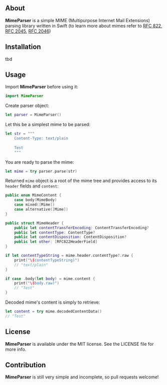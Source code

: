 ## About
**MimeParser** is a simple MIME (Multipurpose Internet Mail Extensions) parsing library written in Swift (to learn more about mimes refer to [RFC 822](https://tools.ietf.org/html/rfc822), [RFC 2045](https://tools.ietf.org/html/rfc2045), [RFC 2046](https://tools.ietf.org/html/rfc2046))

## Installation

tbd

## Usage

Import **MimeParser** before using it:

```swift
import MimeParser
```

Create parser object:

```swift
let parser = MimeParser()
```

Let this be a simplest mime to be parsed:

```swift
let str = """
	Content-Type: text/plain
	
	Test
	"""
```

You are ready to parse the mime:

```swift
let mime = try parser.parse(str)
```

Returned `mime` object is a root of the mime tree and provides access to its `header` fields and `content`:

```swift
public enum MimeContent {
    case body(MimeBody)
    case mixed([Mime])
    case alternative([Mime])
}

public struct MimeHeader {
    public let contentTransferEncoding: ContentTransferEncoding?
    public let contentType: ContentType?
    public let contentDisposition: ContentDisposition?
    public let other: [RFC822HeaderField]
}

if let contentTypeString = mime.header.contentType?.raw {
	print("\(contentTypeString)")
	// "text/plain"
}

if case .body(let body) = mime.content {
	print("\(body.raw)")
	// "Test"
}

```

Decoded mime's content is simply to retrieve:

```swift
let content = try mime.decodedContentData()
// "Test"
```

## License

**MimeParser** is available under the MIT license. See the LICENSE file for more info.

## Contribution

**MimeParser** is still very simple and incomplete, so pull requests welcome!
